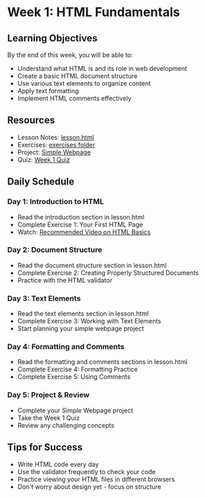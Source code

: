 # Week 1: HTML Fundamentals

## Learning Objectives

By the end of this week, you will be able to:

- Understand what HTML is and its role in web development
- Create a basic HTML document structure
- Use various text elements to organize content
- Apply text formatting
- Implement HTML comments effectively

## Resources

- Lesson Notes: [lesson.html](./lesson.html)
- Exercises: [exercises folder](./exercises/)
- Project: [Simple Webpage](./project/)
- Quiz: [Week 1 Quiz](./quiz.md)

## Daily Schedule

### Day 1: Introduction to HTML

- Read the introduction section in lesson.html
- Complete Exercise 1: Your First HTML Page
- Watch: [Recommended Video on HTML Basics](https://www.youtube.com/watch?v=UB1O30fR-EE)

### Day 2: Document Structure

- Read the document structure section in lesson.html
- Complete Exercise 2: Creating Properly Structured Documents
- Practice with the HTML validator

### Day 3: Text Elements

- Read the text elements section in lesson.html
- Complete Exercise 3: Working with Text Elements
- Start planning your simple webpage project

### Day 4: Formatting and Comments

- Read the formatting and comments sections in lesson.html
- Complete Exercise 4: Formatting Practice
- Complete Exercise 5: Using Comments

### Day 5: Project & Review

- Complete your Simple Webpage project
- Take the Week 1 Quiz
- Review any challenging concepts

## Tips for Success

- Write HTML code every day
- Use the validator frequently to check your code
- Practice viewing your HTML files in different browsers
- Don't worry about design yet - focus on structure
